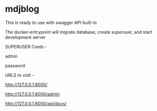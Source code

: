 # mdjblog

This is ready to use with swagger API built-in

The docker-entrypoint will migrate database, create superuser, and start development server

SUPERUSER Creds - 

admin

password

URLS to visit -

http://127.0.0.1:8000/

http://127.0.0.1:8000/admin

http://127.0.0.1:8000/api/docs/
